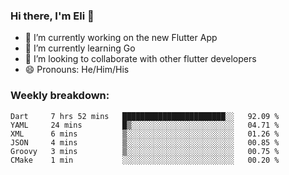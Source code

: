 ### Hi there, I'm Eli 👋
- 🔭 I’m currently working on the new Flutter App
- 🌱 I’m currently learning Go
- 🦄 I’m looking to collaborate with other flutter developers
- 😄 Pronouns: He/Him/His

### Weekly breakdown:
<!--START_SECTION:waka-->

```text
Dart     7 hrs 52 mins   ███████████████████████░░   92.09 %
YAML     24 mins         █▒░░░░░░░░░░░░░░░░░░░░░░░   04.71 %
XML      6 mins          ▒░░░░░░░░░░░░░░░░░░░░░░░░   01.26 %
JSON     4 mins          ▒░░░░░░░░░░░░░░░░░░░░░░░░   00.85 %
Groovy   3 mins          ▒░░░░░░░░░░░░░░░░░░░░░░░░   00.75 %
CMake    1 min           ░░░░░░░░░░░░░░░░░░░░░░░░░   00.20 %
```

<!--END_SECTION:waka-->
